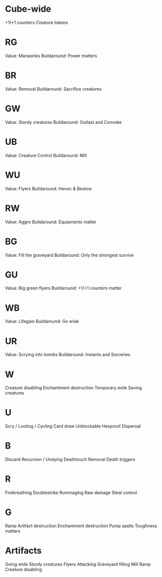 # Cube-wide

+1/+1 counters
Creature tokens

# RG

Value: Manasinks
Buildaround: Power matters

# BR

Value: Removal
Buildaround: Sacrifice creatures

# GW

Value: Sturdy creatures
Buildaround: Outlast and Convoke

# UB

Value: Creature Control
Buildaround: Mill

# WU

Value: Flyers
Buildaround: Heroic & Bestow

# RW

Value: Aggro
Buildaround: Equipments matter

# BG

Value: Fill the graveyard
Buildaround: Only the strongest survive

# GU

Value: Big green flyers
Buildaround: +1/+1 counters matter

# WB

Value: Lifegain
Buildaround: Go wide

# UR

Value: Scrying into bombs
Buildaround: Instants and Sorceries

# W

Creature disabling
Enchantment destruction
Temporary exile
Saving creatures

# U

Scry / Looting / Cycling
Card draw
Unblockable
Hexproof
Dispersal

# B

Discard
Recursion / Undying
Deathtouch
Removal
Death triggers

# R

Firebreathing
Doublestrike
Rummaging
Raw damage
Steal control

# G

Ramp
Artifact destruction
Enchantment destruction
Pump spells
Toughness matters

# Artifacts

Going wide
Sturdy creatures
Flyers
Attacking
Graveyard filling
Mill
Ramp
Creature disabling

